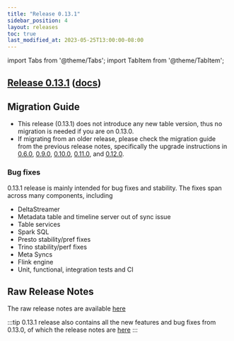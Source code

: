 ```yaml
---
title: "Release 0.13.1"
sidebar_position: 4
layout: releases
toc: true
last_modified_at: 2023-05-25T13:00:00-08:00
---
```

import Tabs from '@theme/Tabs';
import TabItem from '@theme/TabItem';

## [Release 0.13.1](https://github.com/apache/hudi/releases/tag/release-0.13.1) ([docs](/docs/quick-start-guide))

## Migration Guide

* This release (0.13.1) does not introduce any new table version, thus no migration is needed if you are on 0.13.0.
* If migrating from an older release, please check the migration guide from the previous release notes, specifically
  the upgrade instructions in [0.6.0](/releases/release-0.6.0),
  [0.9.0](/releases/release-0.9.0), [0.10.0](/releases/release-0.10.0),
  [0.11.0](/releases/release-0.11.0), and [0.12.0](/releases/release-0.12.0).

### Bug fixes

0.13.1 release is mainly intended for bug fixes and stability. The fixes span across many components, including

* DeltaStreamer
* Metadata table and timeline server out of sync issue
* Table services
* Spark SQL
* Presto stability/pref fixes
* Trino stability/perf fixes
* Meta Syncs
* Flink engine
* Unit, functional, integration tests and CI

## Raw Release Notes

The raw release notes are available [here](https://issues.apache.org/jira/secure/ReleaseNote.jspa?projectId=12322822&version=12352250)

:::tip
0.13.1 release also contains all the new features and bug fixes from 0.13.0, of which the release notes are [here](/releases/release-0.13.0)
:::